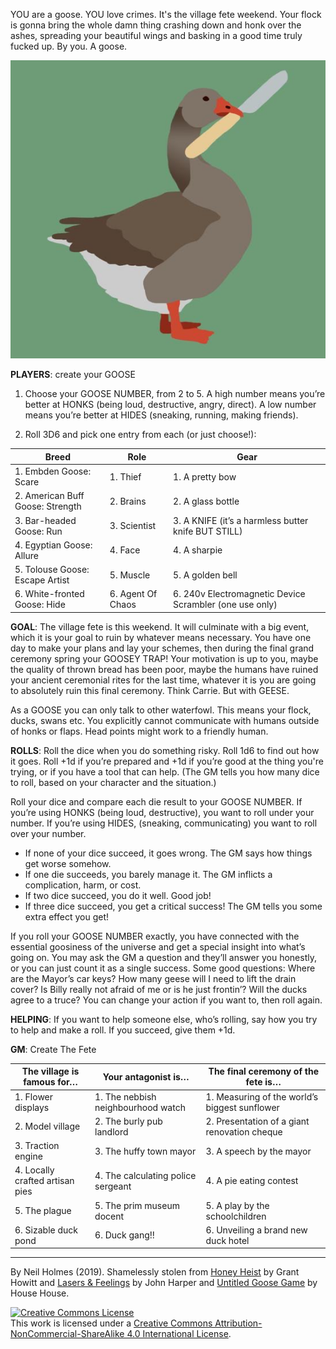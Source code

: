 YOU are a goose. YOU love crimes. It's the village fete weekend. Your flock is gonna bring the whole damn thing crashing down and honk over the ashes, spreading your beautiful wings and basking in a good time truly fucked up. By you. A goose.

![](./knifegoose.jpg "KNIFE GOOSE!")

**PLAYERS**: create your GOOSE

1. Choose your GOOSE NUMBER, from 2 to 5. A high number means you’re better at HONKS (being loud, destructive, angry, direct). A low number means you’re better at HIDES (sneaking, running, making friends).

2. Roll 3D6 and pick one entry from each (or just choose!):

|Breed                              |Role               |Gear                                                   |
|---                                |---                |---                                                    |
|1. Embden Goose: Scare             |1. Thief           |1. A pretty bow                                        |
|2. American Buff Goose: Strength   |2. Brains          |2. A glass bottle                                      |
|3. Bar-headed Goose: Run           |3. Scientist       |3. A KNIFE (it’s a harmless butter knife BUT STILL)    |
|4. Egyptian Goose: Allure          |4. Face            |4. A sharpie                                           |
|5. Tolouse Goose: Escape Artist    |5. Muscle          |5. A golden bell                                       |
|6. White-fronted Goose: Hide       |6. Agent Of Chaos  |6. 240v Electromagnetic Device Scrambler (one use only)|

**GOAL**: The village fete is this weekend. It will culminate with a big event, which it is your goal to ruin by whatever means necessary. You have one day to make your plans and lay your schemes, then during the final grand ceremony spring your GOOSEY TRAP! Your motivation is up to you, maybe the quality of thrown bread has been poor, maybe the humans have ruined your ancient ceremonial rites for the last time, whatever it is you are going to absolutely ruin this final ceremony. Think Carrie. But with GEESE.

As a GOOSE you can only talk to other waterfowl. This means your flock, ducks, swans etc. You explicitly cannot communicate with humans outside of honks or flaps. Head points might work to a friendly human.

**ROLLS**: Roll the dice when you do something risky. Roll 1d6 to find out how it goes. Roll +1d if you’re prepared and +1d if you’re good at the thing you're trying, or if you have a tool that can help. (The GM tells you how many dice to roll, based on your character and the situation.)

Roll your dice and compare each die result to your GOOSE NUMBER. If you’re using HONKS (being loud, destructive), you want to roll under your number. If you’re using HIDES, (sneaking, communicating) you want to roll over your number.

* If none of your dice succeed, it goes wrong. The GM says how things get worse somehow.
* If one die succeeds, you barely manage it. The GM inflicts a complication, harm, or cost.
* If two dice succeed, you do it well. Good job!
* If three dice succeed, you get a critical success! The GM tells you some extra effect you get!

If you roll your GOOSE NUMBER exactly, you have connected with the essential goosiness of the universe and get a special insight into what’s going on. You may ask the GM a question and they’ll answer you honestly, or you can just count it as a single success. Some good questions: Where are the Mayor’s car keys? How many geese will I need to lift the drain cover? Is Billy really not afraid of me or is he just frontin’? Will the ducks agree to a truce? You can change your action if you want to, then roll again.

**HELPING**: If you want to help someone else, who’s rolling, say how you try to help and make a roll. If you succeed, give them +1d.

**GM**: Create The Fete

|The village is famous for…         |Your antagonist is…                |The final ceremony of the fete is…             |
|---                                |---                                |---                                            |
|1. Flower displays                 |1. The nebbish neighbourhood watch |1. Measuring of the world’s biggest sunflower  |
|2. Model village                   |2. The burly pub landlord          |2. Presentation of a giant renovation cheque   |
|3. Traction engine                 |3. The huffy town mayor            |3. A speech by the mayor                       |
|4. Locally crafted artisan pies    |4. The calculating police sergeant |4. A pie eating contest                        |
|5. The plague                      |5. The prim museum docent          |5. A play by the schoolchildren                |
|6. Sizable duck pond               |6. Duck gang!!                     |6. Unveiling a brand new duck hotel            |

---

By Neil Holmes (2019).
Shamelessly stolen from [Honey Heist](https://gshowitt.itch.io/honey-heist) by Grant Howitt and [Lasers & Feelings](http://onesevendesign.com/lasers_and_feelings_rpg.pdf) by John Harper and [Untitled Goose Game](https://goose.game/) by House House.

<a rel="license" href="http://creativecommons.org/licenses/by-nc-sa/4.0/"><img alt="Creative Commons License" style="border-width:0" src="https://i.creativecommons.org/l/by-nc-sa/4.0/80x15.png" /></a><br />This work is licensed under a <a rel="license" href="http://creativecommons.org/licenses/by-nc-sa/4.0/">Creative Commons Attribution-NonCommercial-ShareAlike 4.0 International License</a>.